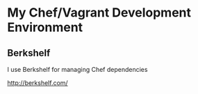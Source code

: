 # My Chef/Vagrant Development Environment

## Berkshelf 

I use Berkshelf for managing Chef dependencies

http://berkshelf.com/
